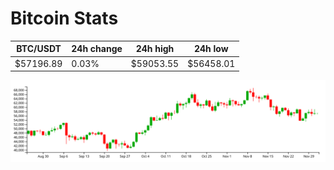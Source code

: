 # Bitcoin Stats

BTC/USDT|24h change|24h high|24h low|
|---|---|---|---|
|$57196.89|0.03%|$59053.55|$56458.01|

<img src="./chart.svg">
